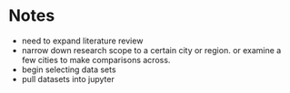 # Notes

- need to expand literature review
- narrow down research scope to a certain city or region. or examine a few cities to make comparisons across.
- begin selecting data sets 
- pull datasets into jupyter
